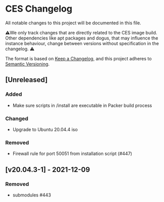 # CES Changelog
All notable changes to this project will be documented in this file.

⚠️We only track changes that are directly related to the CES image build. 
Other dependencies like apt packages and dogus, that may influence the instance behaviour, change between versions
without specification in the changelog. ⚠️  

The format is based on [Keep a Changelog](https://keepachangelog.com/en/1.0.0/),
and this project adheres to [Semantic Versioning](https://semver.org/spec/v2.0.0.html).

## [Unreleased]
### Added
- Make sure scripts in /install are executable in Packer build process

### Changed
- Upgrade to Ubuntu 20.04.4 iso

### Removed
- Firewall rule for port 50051 from installation script (#447)

## [v20.04.3-1] - 2021-12-09
### Removed
- submodules #443
